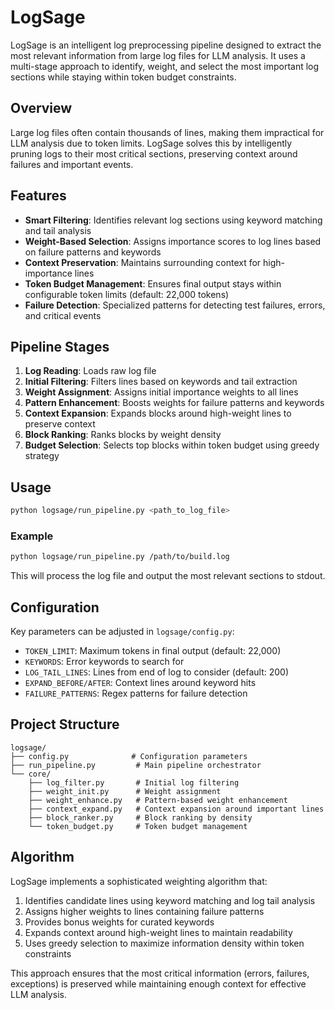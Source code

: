# LogSage

LogSage is an intelligent log preprocessing pipeline designed to extract the most relevant information from large log files for LLM analysis. It uses a multi-stage approach to identify, weight, and select the most important log sections while staying within token budget constraints.

## Overview

Large log files often contain thousands of lines, making them impractical for LLM analysis due to token limits. LogSage solves this by intelligently pruning logs to their most critical sections, preserving context around failures and important events.

## Features

- **Smart Filtering**: Identifies relevant log sections using keyword matching and tail analysis
- **Weight-Based Selection**: Assigns importance scores to log lines based on failure patterns and keywords
- **Context Preservation**: Maintains surrounding context for high-importance lines
- **Token Budget Management**: Ensures final output stays within configurable token limits (default: 22,000 tokens)
- **Failure Detection**: Specialized patterns for detecting test failures, errors, and critical events

## Pipeline Stages

1. **Log Reading**: Loads raw log file
2. **Initial Filtering**: Filters lines based on keywords and tail extraction
3. **Weight Assignment**: Assigns initial importance weights to all lines
4. **Pattern Enhancement**: Boosts weights for failure patterns and keywords
5. **Context Expansion**: Expands blocks around high-weight lines to preserve context
6. **Block Ranking**: Ranks blocks by weight density
7. **Budget Selection**: Selects top blocks within token budget using greedy strategy

## Usage

```bash
python logsage/run_pipeline.py <path_to_log_file>
```

### Example

```bash
python logsage/run_pipeline.py /path/to/build.log
```

This will process the log file and output the most relevant sections to stdout.

## Configuration

Key parameters can be adjusted in `logsage/config.py`:

- `TOKEN_LIMIT`: Maximum tokens in final output (default: 22,000)
- `KEYWORDS`: Error keywords to search for
- `LOG_TAIL_LINES`: Lines from end of log to consider (default: 200)
- `EXPAND_BEFORE/AFTER`: Context lines around keyword hits
- `FAILURE_PATTERNS`: Regex patterns for failure detection

## Project Structure

```
logsage/
├── config.py              # Configuration parameters
├── run_pipeline.py         # Main pipeline orchestrator
└── core/
    ├── log_filter.py       # Initial log filtering
    ├── weight_init.py      # Weight assignment
    ├── weight_enhance.py   # Pattern-based weight enhancement
    ├── context_expand.py   # Context expansion around important lines
    ├── block_ranker.py     # Block ranking by density
    └── token_budget.py     # Token budget management
```

## Algorithm

LogSage implements a sophisticated weighting algorithm that:

1. Identifies candidate lines using keyword matching and log tail analysis
2. Assigns higher weights to lines containing failure patterns
3. Provides bonus weights for curated keywords
4. Expands context around high-weight lines to maintain readability
5. Uses greedy selection to maximize information density within token constraints

This approach ensures that the most critical information (errors, failures, exceptions) is preserved while maintaining enough context for effective LLM analysis.